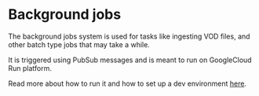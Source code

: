 # Background jobs

The background jobs system is used for tasks like ingesting VOD files, and other
batch type jobs that may take a while.

It is triggered using PubSub messages and is meant to run on GoogleCloud Run platform.

Read more about how to run it and how to set up a dev environment [here](cmd/jobs/README.md).

